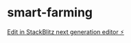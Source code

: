 # smart-farming

[Edit in StackBlitz next generation editor ⚡️](https://stackblitz.com/~/github.com/SharuRuba/smart-farming)